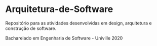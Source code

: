# Arquitetura-de-Software
Repositório para as atividades desenvolvidas em design, arquitetura e construção de software.


Bacharelado em Engenharia de Software - Univille 2020
